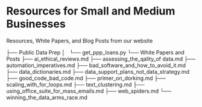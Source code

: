 # Resources for Small and Medium Businesses
Resources, White Papers, and Blog Posts from our website

├── Public Data Prep
│   └── get_ppp_loans.py
└── White Papers and Posts
    ├── ai_ethical_reviews.md
    ├── assessing_the_qality_of data.md
    ├── automation_imperatives.md
    ├── bad_software_and_how_to_avoid_it.md
    ├── data_dictionaries.md
    ├── data_support_plans_not_data_strategy.md
    ├── good_code_bad_code.md
    ├── primer_on_dorking.md
    ├── scaling_with_for_loops.md
    ├── text_clustering.md
    ├── using_office_suite_for_mass_emails.md
    ├── web_spiders.md
    └── winning_the_data_arms_race.md